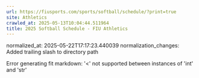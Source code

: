 ```yaml
---
url: https://fiusports.com/sports/softball/schedule/?print=true
site: Athletics
crawled_at: 2025-05-13T10:04:44.511964
title: 2025 Softball Schedule - FIU Athletics
---
```

normalized_at: 2025-05-22T17:17:23.440039
normalization_changes: Added trailing slash to directory path

Error generating fit markdown: '<' not supported between instances of 'int' and 'str'